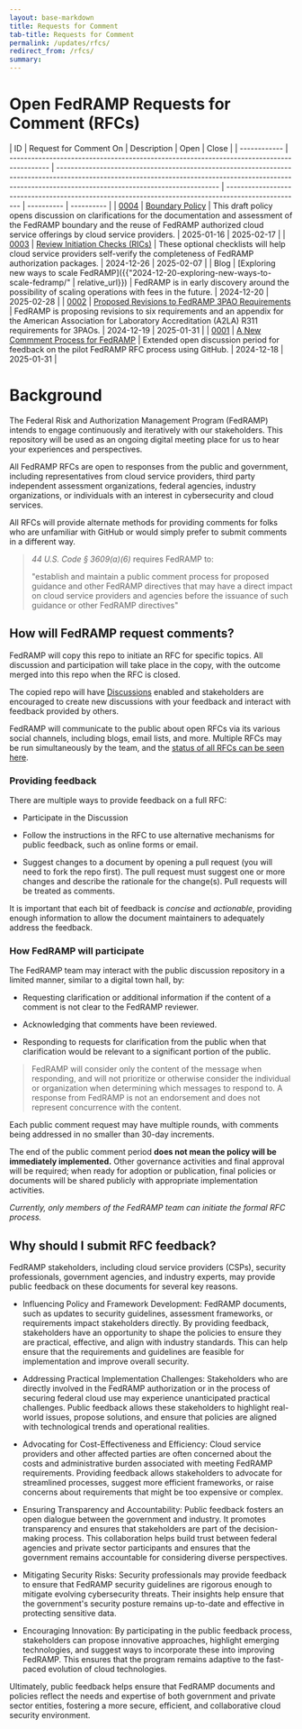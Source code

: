 ```yaml
---
layout: base-markdown
title: Requests for Comment
tab-title: Requests for Comment
permalink: /updates/rfcs/
redirect_from: /rfcs/
summary:
---
```


# Open FedRAMP Requests for Comment (RFCs)

| ID           | Request for Comment On                                                                    | Description                                                                                                                                                                                               | Open                                                                                                | Close      |
| ------------ | ----------------------------------------------------------------------------------------- | --------------------------------------------------------------------------------------------------------------------------------------------------------------------------------------------------------- | --------------------------------------------------------------------------------------------------- | ---------- | ---------- |
| [0004](0004) | [Boundary Policy](0004)                                                                   | This draft policy opens discussion on clarifications for the documentation and assessment of the FedRAMP boundary and the reuse of FedRAMP authorized cloud service offerings by cloud service providers. | 2025-01-16                                                                                          | 2025-02-17 |
| [0003](0003) | [Review Initiation Checks (RICs)](0003)                                                   | These optional checklists will help cloud service providers self-verify the completeness of FedRAMP authorization packages.                                                                               | 2024-12-26                                                                                          | 2025-02-07 |
| Blog         | [Exploring new ways to scale FedRAMP]({{"2024-12-20-exploring-new-ways-to-scale-fedramp/" | relative_url}})                                                                                                                                                                                           | FedRAMP is in early discovery around the possibility of scaling operations with fees in the future. | 2024-12-20 | 2025-02-28 |
| [0002](0002) | [Proposed Revisions to FedRAMP 3PAO Requirements](0002)                                   | FedRAMP is proposing revisions to six requirements and an appendix for the American Association for Laboratory Accreditation (A2LA) R311 requirements for 3PAOs.                                          | 2024-12-19                                                                                          | 2025-01-31 |
| [0001](0001) | [A New Commment Process for FedRAMP](0001)                                                | Extended open discussion period for feedback on the pilot FedRAMP RFC process using GitHub.                                                                                                               | 2024-12-18                                                                                          | 2025-01-31 |

# Background

The Federal Risk and Authorization Management Program (FedRAMP) intends to
engage continuously and iteratively with our stakeholders. This repository will
be used as an ongoing digital meeting place for us to hear your experiences and
perspectives.

All FedRAMP RFCs are open to responses from the public and government, including
representatives from cloud service providers, third party independent assessment
organizations, federal agencies, industry organizations, or individuals with an
interest in cybersecurity and cloud services.

All RFCs will provide alternate methods for providing comments for folks who are
unfamiliar with GitHub or would simply prefer to submit comments in a different
way.

> _44 U.S. Code § 3609(a)(6)_ requires FedRAMP to:
>
> "establish and maintain a public comment process for proposed guidance and
> other FedRAMP directives that may have a direct impact on cloud service
> providers and agencies before the issuance of such guidance or other FedRAMP
> directives"

## How will FedRAMP request comments?

FedRAMP will copy this repo to initiate an RFC for specific topics. All
discussion and participation will take place in the copy, with the outcome
merged into this repo when the RFC is closed.

The copied repo will have [Discussions](https://docs.github.com/en/discussions)
enabled and stakeholders are encouraged to create new discussions with your
feedback and interact with feedback provided by others.

FedRAMP will communicate to the public about open RFCs via its various social
channels, including blogs, email lists, and more. Multiple RFCs may be run
simultaneously by the team, and the
[status of all RFCs can be seen here](https://fedramp.gov/rfcs).

### Providing feedback

There are multiple ways to provide feedback on a full RFC:

- Participate in the Discussion

- Follow the instructions in the RFC to use alternative mechanisms for public
  feedback, such as online forms or email.

- Suggest changes to a document by opening a pull request (you will need to fork
  the repo first). The pull request must suggest one or more changes and
  describe the rationale for the change(s). Pull requests will be treated as
  comments.

It is important that each bit of feedback is _concise_ and _actionable_,
providing enough information to allow the document maintainers to adequately
address the feedback.

### How FedRAMP will participate

The FedRAMP team may interact with the public discussion repository in a limited
manner, similar to a digital town hall, by:

- Requesting clarification or additional information if the content of a comment
  is not clear to the FedRAMP reviewer.

- Acknowledging that comments have been reviewed.

- Responding to requests for clarification from the public when that
  clarification would be relevant to a significant portion of the public.

> FedRAMP will consider only the content of the message when responding, and
> will not prioritize or otherwise consider the individual or organization when
> determining which messages to respond to. A response from FedRAMP is not an
> endorsement and does not represent concurrence with the content.

Each public comment request may have multiple rounds, with comments being
addressed in no smaller than 30-day increments.

The end of the public comment period **does not mean the policy will be
immediately implemented.** Other governance activities and final approval will
be required; when ready for adoption or publication, final policies or documents
will be shared publicly with appropriate implementation activities.

_Currently, only members of the FedRAMP team can initiate the formal RFC
process._

## Why should I submit RFC feedback?

FedRAMP stakeholders, including cloud service providers (CSPs), security
professionals, government agencies, and industry experts, may provide public
feedback on these documents for several key reasons.

- Influencing Policy and Framework Development: FedRAMP documents, such as
  updates to security guidelines, assessment frameworks, or requirements impact
  stakeholders directly. By providing feedback, stakeholders have an opportunity
  to shape the policies to ensure they are practical, effective, and align with
  industry standards. This can help ensure that the requirements and guidelines
  are feasible for implementation and improve overall security.

- Addressing Practical Implementation Challenges: Stakeholders who are directly
  involved in the FedRAMP authorization or in the process of securing federal
  cloud use may experience unanticipated practical challenges. Public feedback
  allows these stakeholders to highlight real-world issues, propose solutions,
  and ensure that policies are aligned with technological trends and operational
  realities.

- Advocating for Cost-Effectiveness and Efficiency: Cloud service providers and
  other affected parties are often concerned about the costs and administrative
  burden associated with meeting FedRAMP requirements. Providing feedback allows
  stakeholders to advocate for streamlined processes, suggest more efficient
  frameworks, or raise concerns about requirements that might be too expensive
  or complex.

- Ensuring Transparency and Accountability: Public feedback fosters an open
  dialogue between the government and industry. It promotes transparency and
  ensures that stakeholders are part of the decision-making process. This
  collaboration helps build trust between federal agencies and private sector
  participants and ensures that the government remains accountable for
  considering diverse perspectives.

- Mitigating Security Risks: Security professionals may provide feedback to
  ensure that FedRAMP security guidelines are rigorous enough to mitigate
  evolving cybersecurity threats. Their insights help ensure that the
  government's security posture remains up-to-date and effective in protecting
  sensitive data.

- Encouraging Innovation: By participating in the public feedback process,
  stakeholders can propose innovative approaches, highlight emerging
  technologies, and suggest ways to incorporate these into improving FedRAMP.
  This ensures that the program remains adaptive to the fast-paced evolution of
  cloud technologies.

Ultimately, public feedback helps ensure that FedRAMP documents and policies
reflect the needs and expertise of both government and private sector entities,
fostering a more secure, efficient, and collaborative cloud security
environment.
